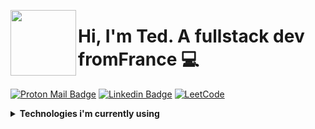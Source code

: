 [<img align="left" height="105px" src="https://i.pinimg.com/originals/7b/39/c6/7b39c67abc82d534cc91a3e6c4cd8609.gif"/>](#)

#  Hi, I'm Ted. A fullstack dev fromFrance :computer:

[![Proton Mail Badge](https://img.shields.io/badge/ProtonMail-8B89CC?style=for-the-badge&logo=protonmail&logoColor=white)](mailto:p0599847@protonmail.com)
[![Linkedin Badge](https://img.shields.io/badge/LinkedIn-0077B5?style=for-the-badge&logo=linkedin&logoColor=white)](https://www.linkedin.com/in/ted-crabeck/)
[![LeetCode](https://img.shields.io/badge/LeetCode-FF666?style=for-the-badge&logo=LeetCode&logoColor=white)](https://leetcode.com/TedCbk/)

<details>
  <summary>
    <strong>Technologies i'm currently using</strong>
  </summary>
  <br>
  
  
[![JavaScript](https://img.shields.io/badge/JavaScript-323330?style=for-the-badge&logo=javascript&logoColor=F7DF1E)](#)
[![PHP](https://img.shields.io/badge/PHP-777BB4?style=for-the-badge&logo=php&logoColor=white)](#)
[![Angular](https://img.shields.io/badge/Angular-DD0031?style=for-the-badge&logo=angular&logoColor=white)](#)
[![Laravel](https://img.shields.io/badge/Laravel-FF2D20?style=for-the-badge&logo=laravel&logoColor=white)](#)
[![MySql](https://img.shields.io/badge/MySQL-00000F?style=for-the-badge&logo=mysql&logoColor=white)](#)
[![Tailwind](https://img.shields.io/badge/Tailwind_CSS-38B2AC?style=for-the-badge&logo=tailwind-css&logoColor=white)](#)
[![Bootstrap](https://img.shields.io/badge/Bootstrap-563D7C?style=for-the-badge&logo=bootstrap&logoColor=white)](#)
[![WP](https://img.shields.io/badge/Wordpress-21759B?style=for-the-badge&logo=wordpress&logoColor=white)](#)
</details>

